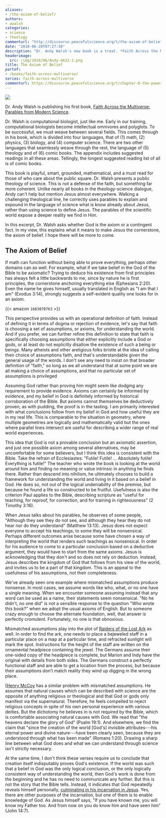 ```yaml
---
aliases:
- /the-axiom-of-belief/
authors:
- awalsh
categories:
- science
- theology
commenturl: "http://discourse.peacefulscience.org/t/the-axiom-of-belief/526"
date: "2018-06-28T07:27:38"
description: "Dr. Andy Walsh's new book is a treat. *Faith Across the Multiverse: Parables from Modern Science* is a unique book, certainly worth reading."
headerimage:
  src: /img/2018/06/Andy-4632-1.png
title: The Axiom of Belief
partof:
- /books/faith-across-multiverse/
series: faith-across-multiverse
commenturl: https://discourse.peacefulscience.org/t/chapter-0-the-power-of-babelfish/1713
---
```



![](/img/2018/06/andy_walsh.png)

<div class="editor-note">

Dr. Andy Walsh is publishing his first book, [Faith Across the Multiverse: Parables from Modern Science](https://www.amazon.com/Faith-Across-Multiverse-Parables-Science/dp/1683070763).

Dr. Walsh is computational biologist, just like me. Early in our training, computational biologists become intellectual omnivores and polyglots. To be successful, we must weave between several fields. This comes through in his book, which is divided into four languages, that of (1) math, (2) physics, (3) biology, and (4) computer science. There are two other languages that seamlessly weave through the rest, the language of (5) theology and of (6) comic books. The appendix includes suggested readings in all these areas. Tellingly, the longest suggested reading list of all is of comic books.

This book is playful, smart, grounded, mathematical, and a must read for those of who care about the public square. Dr. Walsh presents a public theology of science. This is not a defense of the faith, but something far more coherent. Unlike nearly all books in the theology-science dialogue, Andy can't help but mention Jesus almost everywhere. Walking a challenging theological line, he correctly uses parables to explain and expound in the language of science what is know already about Jesus, rather than using science to define Jesus. The parables of the scientific world expose a deeper reality we find in Him. 

In this excerpt, Dr. Walsh asks whether God is the axiom or a contingent fact. In my view, this explains what it means to make Jesus the cornerstone, the axiom of belief. I hope there will be more to come.

</div>


## The Axiom of Belief

If math can function without being able to prove everything, perhaps other domains can as well. For example, what if we take belief in the God of the Bible to be axiomatic? Trying to deduce his existence from first principles has always felt a little backwards to me, since by nature he is first principles, the cornerstone anchoring everything else (Ephesians 2:20). Even the name he gives himself, usually translated in English as "I am that I am" (Exodus 3:14), strongly suggests a self-evident quality one looks for in an axiom.

{{< amazon `1683070763` >}}


This perspective provides us with an operational definition of faith. Instead of defining it in terms of dogma or rejection of evidence, let's say that faith is choosing a set of assumptions, or axioms, for understanding the world. And if you prefer, we can further refine this definition to state that faith is specifically choosing assumptions that either explicitly include a God or gods, or at least do not explicitly disallow the existence of such a being or beings. Many atheists and other areligious folks bristle at the idea of calling their choice of assumptions faith, and that's understandable given the general usage of the words. I don't see any need to insist on that broader definition of "faith," so long as we all understand that at some point we are all making a choice of assumptions, and that no particular set of assumptions is privileged 

Assuming God rather than proving him might seem like dodging any requirement to provide evidence. Axioms can certainly be informed by evidence, and my belief in God is definitely informed by historical corroboration of the Bible. But axioms cannot themselves be deductively proven; as with pudding, the proof is in the tasting. I am primarily interested with what conclusions follow from my belief in God and how useful they are in my real life. This is comparable to the situation in geometry, where multiple geometries are logically and mathematically valid but the ones where parallel lines intersect are useful for describing a wider range of real world experiences.

This idea that God is not a provable conclusion but an axiomatic assertion, and just one possible axiom among several alternatives, may be uncomfortable for some believers, but I think this idea is consistent with the Bible. Take the refrain of Ecclesiastes: "Futile! Futile! ... Absolutely futile! Everything is futile!" The teacher who wrote the book is looking at the world around him and finding no meaning or value intrinsic in anything he finds there. Rather than descend into nihilism, he ultimately chooses to build a framework for understanding the world and living in it based on a belief in God. He does so, not out of the logical undeniability of the premise, but because he found a life so constructed to be fruitful. Usefulness is also the criterion Paul applies to the Bible, describing scripture as "useful for teaching, for reproof, for correction, and for training in righteousness" (2 Timothy 3:16).

When Jesus talks about his parables, he observes of some people, "Although they see they do not see, and although they hear they do not hear nor do they understand" (Matthew 13:13). Jesus does not expect everyone to accept his teachings; to some they will be nonsensical. Perhaps different outcomes arise because some have chosen a way of interpreting the world that renders such teachings as nonsensical. In order for his audience to come to a particular conclusion based on a deductive argument, they would have to start from the same axioms. Jesus is acknowledging that they don't and so does not rely on deduction. Instead, Jesus describes the kingdom of God that follows from his view of the world, and invites us to be a part of that kingdom. This is an appeal to the usefulness of his assumptions, not their completeness.

We've already seen one example where mismatched assumptions produce nonsense. In most cases, we assume words like who, what, or no one have a single meaning. When we encounter someone assuming instead that any word can be used as a name, their statements seem nonsensical. "No he didn't, no one did" is not a sensible response to the question "Who wrote this book?" when we adopt the usual axioms of English. But to someone crazy enough to choose the alternate foundation, well, that answer is perfectly cromulent. Fortunately, no one is that obnoxious.

Mismatched assumptions play into the plot of  [Raiders of the Lost Ark](https://en.wikipedia.org/wiki/Raiders_of_the_Lost_Ark) as well. In order to find the ark, one needs to place a bejeweled staff in a particular place on a map at a particular time, and refracted sunlight will mark the spot. Instructions for the height of the staff are written on the ornamental headpiece containing the jewel. The Germans assume their one-sided copy of the headpiece is complete, but Marion and Indy have the original with details from both sides. The Germans construct a perfectly functional staff and are able to get a location from the process, but because their assumptions don’t match reality they wind up digging in the wrong place.



[[Henry McCoy](https://en.wikipedia.org/wiki/Beast_(comics)) has a similar problem with mismatched assumptions. He assumes that natural causes which can be described with science are the opposite of anything religious or theological and that God or gods only manifest via the supernatural. Therefore, he feels compelled to reject religious concepts in spite of his own personal experience with various deities. But the dichotomy he believes in is not required by the Bible, which is comfortable associating natural causes with God. We read that "the heavens declare the glory of God" (Psalm 19:1). And elsewhere, we find the claim that "since the creation of the world \[God's\] invisible attributes---his eternal power and divine nature---have been clearly seen, because they are understood through what has been made" (Romans 1:20). Drawing a sharp line between what God does and what we can understand through science isn't strictly necessary.

At the same time, I don't think these verses require us to conclude that creation itself indisputably proves God's existence. If the world was such that a belief in God was the only logical conclusion, or the only logically consistent way of understanding the world, then God's work is done from the beginning and he has no need to communicate any further. But this is not the story that the Bible tells. Instead, it indicates that God repeatedly reveals himself personally, [culminating in his incarnation in Jesus](https://discourse.peacefulscience.org/t/peace-be-with-you/100). Yes, there are other purposes of the incarnation, but one of them is to enable knowledge of God. As Jesus himself says, "If you have known me, you will know my Father too. And from now on you do know him and have seen him" (John 14:7).
